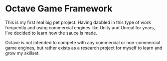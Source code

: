 # Octave Game Framework

This is my first real big pet project. Having dabbled in this type of work frequently and using commercial engines like Unity and Unreal for years, I've decided to learn how the sauce is made.

Octave is not intended to compete with any commercial or non-commercial game engines, but rather exists as a research project for myself to learn and grow my skillset.

